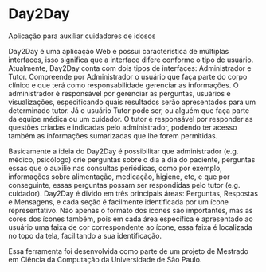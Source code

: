 # Day2Day
Aplicação para auxiliar cuidadores de idosos

Day2Day é uma aplicação Web e possui característica de múltiplas interfaces, isso significa que a interface difere conforme o tipo de usuário. Atualmente, Day2Day conta com dois tipos de interfaces: Administrador e Tutor. Compreende por Administrador o usuário que faça parte do corpo clínico e que terá como responsabilidade gerenciar as informações. O administrador é responsável por gerenciar as perguntas, usuários e visualizações, especificando quais resultados serão apresentados para um determinado tutor. Já o usuário Tutor pode ser, ou alguém que faça parte da equipe médica ou um cuidador. O tutor é responsável por responder as questões criadas e indicadas pelo administrador, podendo ter acesso também as informações sumarizadas que lhe forem permitidas.

Basicamente a ideia do Day2Day é possibilitar que administrador (e.g. médico, psicólogo) crie perguntas sobre o dia a dia do paciente, perguntas essas que o auxilie nas consultas periódicas, como por exemplo, informações sobre alimentação, medicação, higiene, etc, e que por conseguinte, essas perguntas possam ser respondidas pelo tutor (e.g. cuidador). Day2Day é divido em três principais áreas: Perguntas, Respostas e Mensagens, e cada seção é facilmente identificada por um ícone representativo. Não apenas o formato dos ícones são importantes, mas as cores dos ícones também, pois em cada área específica é apresentado ao usuário uma faixa de cor correspondente ao ícone, essa faixa é localizada no topo da tela, facilitando a sua identificação.

Essa ferramenta foi desenvolvida como parte de um projeto de Mestrado em Ciência da Computação da Universidade de São Paulo.